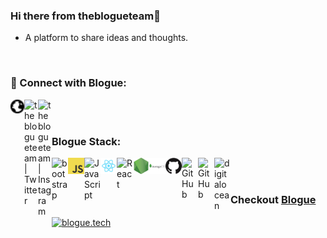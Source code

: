 ### Hi there from theblogueteam👋
- A platform to share ideas and thoughts.

<br />

### 🤝 Connect with Blogue:

[<img align="left" alt="blogue.tech" width="22px" src="https://raw.githubusercontent.com/iconic/open-iconic/master/svg/globe.svg" />][website]
[<img align="left" alt="theblogueteam| Twitter" width="22px" src="https://cdn.jsdelivr.net/npm/simple-icons@v3/icons/twitter.svg" />][twitter]
[<img align="left" alt="theblogueteam | Instagram" width="22px" src="https://cdn.jsdelivr.net/npm/simple-icons@v3/icons/instagram.svg" />][instagram]
<br />
<br />

### Blogue Stack:

<img align="left" alt="bootstrap" width="26px" src="https://external-content.duckduckgo.com/iu/?u=https%3A%2F%2Fredq.io%2Fblog%2Fwp-content%2Fuploads%2F2019%2F01%2Freactstrap-React-Bootstrap-4-components.jpg&f=1&nofb=1" />
<img align="left" alt="JavaScript" width="26px" src="https://raw.githubusercontent.com/github/explore/80688e429a7d4ef2fca1e82350fe8e3517d3494d/topics/javascript/javascript.png" />
<img align="left" alt="JavaScript" width="26px" src="https://avatars2.githubusercontent.com/u/7089101?s=200&v=4" />
<img align="left" alt="React" width="26px" src="https://raw.githubusercontent.com/github/explore/80688e429a7d4ef2fca1e82350fe8e3517d3494d/topics/react/react.png" />
<img align="left" alt="React" width="26px" src="https://external-content.duckduckgo.com/iu/?u=https%3A%2F%2Fcdn.auth0.com%2Fblog%2Fnext3%2Flogo.png&f=1&nofb=1" />
<img align="left" alt="Node.js" width="26px" src="https://raw.githubusercontent.com/github/explore/80688e429a7d4ef2fca1e82350fe8e3517d3494d/topics/nodejs/nodejs.png" />
<img align="left" alt="MongoDB" width="26px" src="https://raw.githubusercontent.com/github/explore/80688e429a7d4ef2fca1e82350fe8e3517d3494d/topics/mongodb/mongodb.png" />
<img align="left" alt="GitHub" width="26px" src="https://raw.githubusercontent.com/github/explore/78df643247d429f6cc873026c0622819ad797942/topics/github/github.png" />
<img align="left" alt="GitHub" width="26px" src="https://avatars3.githubusercontent.com/u/181234?s=200&v=4" />
<img align="left" alt="GitHub" width="26px" 
src="https://external-content.duckduckgo.com/iu/?u=https%3A%2F%2Fmiro.medium.com%2Fmax%2F400%2F1*YI1tt4kGzvea-v4dAhZ90w.png&f=1&nofb=1" />
<img align="left" alt="digitalocean" width="26px" src="https://upload.wikimedia.org/wikipedia/commons/thumb/f/ff/DigitalOcean_logo.svg/1200px-DigitalOcean_logo.svg.png" />
<br />
<br />

### Checkout [Blogue](https://blogue.tech)
[<img align="center" alt="blogue.tech"  src="https://blogue.tech/static/images/logo.gif" />][website]

[website]: https://blogue.tech
[twitter]: https://twitter.com/theblogueteam
[instagram]: https://instagram.com/theblogueteam



